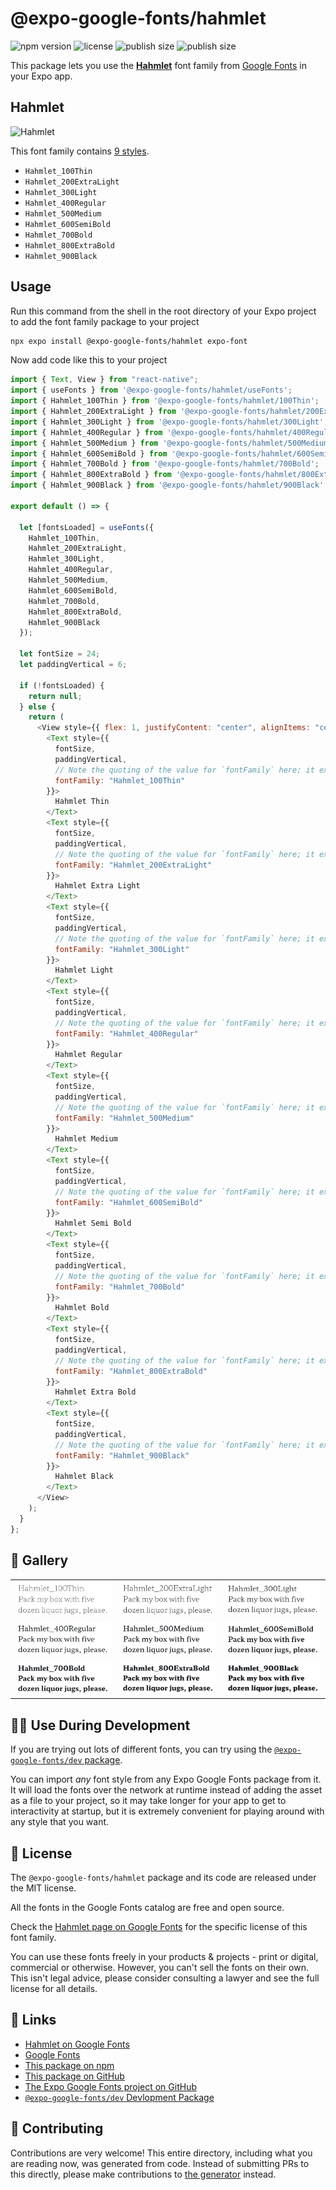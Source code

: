 # @expo-google-fonts/hahmlet

![npm version](https://flat.badgen.net/npm/v/@expo-google-fonts/hahmlet)
![license](https://flat.badgen.net/github/license/expo/google-fonts)
![publish size](https://flat.badgen.net/packagephobia/install/@expo-google-fonts/hahmlet)
![publish size](https://flat.badgen.net/packagephobia/publish/@expo-google-fonts/hahmlet)

This package lets you use the [**Hahmlet**](https://fonts.google.com/specimen/Hahmlet) font family from [Google Fonts](https://fonts.google.com/) in your Expo app.

## Hahmlet

![Hahmlet](./font-family.png)

This font family contains [9 styles](#-gallery).

- `Hahmlet_100Thin`
- `Hahmlet_200ExtraLight`
- `Hahmlet_300Light`
- `Hahmlet_400Regular`
- `Hahmlet_500Medium`
- `Hahmlet_600SemiBold`
- `Hahmlet_700Bold`
- `Hahmlet_800ExtraBold`
- `Hahmlet_900Black`

## Usage

Run this command from the shell in the root directory of your Expo project to add the font family package to your project

```sh
npx expo install @expo-google-fonts/hahmlet expo-font
```

Now add code like this to your project

```js
import { Text, View } from "react-native";
import { useFonts } from '@expo-google-fonts/hahmlet/useFonts';
import { Hahmlet_100Thin } from '@expo-google-fonts/hahmlet/100Thin';
import { Hahmlet_200ExtraLight } from '@expo-google-fonts/hahmlet/200ExtraLight';
import { Hahmlet_300Light } from '@expo-google-fonts/hahmlet/300Light';
import { Hahmlet_400Regular } from '@expo-google-fonts/hahmlet/400Regular';
import { Hahmlet_500Medium } from '@expo-google-fonts/hahmlet/500Medium';
import { Hahmlet_600SemiBold } from '@expo-google-fonts/hahmlet/600SemiBold';
import { Hahmlet_700Bold } from '@expo-google-fonts/hahmlet/700Bold';
import { Hahmlet_800ExtraBold } from '@expo-google-fonts/hahmlet/800ExtraBold';
import { Hahmlet_900Black } from '@expo-google-fonts/hahmlet/900Black';

export default () => {

  let [fontsLoaded] = useFonts({
    Hahmlet_100Thin, 
    Hahmlet_200ExtraLight, 
    Hahmlet_300Light, 
    Hahmlet_400Regular, 
    Hahmlet_500Medium, 
    Hahmlet_600SemiBold, 
    Hahmlet_700Bold, 
    Hahmlet_800ExtraBold, 
    Hahmlet_900Black
  });

  let fontSize = 24;
  let paddingVertical = 6;

  if (!fontsLoaded) {
    return null;
  } else {
    return (
      <View style={{ flex: 1, justifyContent: "center", alignItems: "center" }}>
        <Text style={{
          fontSize,
          paddingVertical,
          // Note the quoting of the value for `fontFamily` here; it expects a string!
          fontFamily: "Hahmlet_100Thin"
        }}>
          Hahmlet Thin
        </Text>
        <Text style={{
          fontSize,
          paddingVertical,
          // Note the quoting of the value for `fontFamily` here; it expects a string!
          fontFamily: "Hahmlet_200ExtraLight"
        }}>
          Hahmlet Extra Light
        </Text>
        <Text style={{
          fontSize,
          paddingVertical,
          // Note the quoting of the value for `fontFamily` here; it expects a string!
          fontFamily: "Hahmlet_300Light"
        }}>
          Hahmlet Light
        </Text>
        <Text style={{
          fontSize,
          paddingVertical,
          // Note the quoting of the value for `fontFamily` here; it expects a string!
          fontFamily: "Hahmlet_400Regular"
        }}>
          Hahmlet Regular
        </Text>
        <Text style={{
          fontSize,
          paddingVertical,
          // Note the quoting of the value for `fontFamily` here; it expects a string!
          fontFamily: "Hahmlet_500Medium"
        }}>
          Hahmlet Medium
        </Text>
        <Text style={{
          fontSize,
          paddingVertical,
          // Note the quoting of the value for `fontFamily` here; it expects a string!
          fontFamily: "Hahmlet_600SemiBold"
        }}>
          Hahmlet Semi Bold
        </Text>
        <Text style={{
          fontSize,
          paddingVertical,
          // Note the quoting of the value for `fontFamily` here; it expects a string!
          fontFamily: "Hahmlet_700Bold"
        }}>
          Hahmlet Bold
        </Text>
        <Text style={{
          fontSize,
          paddingVertical,
          // Note the quoting of the value for `fontFamily` here; it expects a string!
          fontFamily: "Hahmlet_800ExtraBold"
        }}>
          Hahmlet Extra Bold
        </Text>
        <Text style={{
          fontSize,
          paddingVertical,
          // Note the quoting of the value for `fontFamily` here; it expects a string!
          fontFamily: "Hahmlet_900Black"
        }}>
          Hahmlet Black
        </Text>
      </View>
    );
  }
};
```

## 🔡 Gallery


||||
|-|-|-|
|![Hahmlet_100Thin](./100Thin/Hahmlet_100Thin.ttf.png)|![Hahmlet_200ExtraLight](./200ExtraLight/Hahmlet_200ExtraLight.ttf.png)|![Hahmlet_300Light](./300Light/Hahmlet_300Light.ttf.png)||
|![Hahmlet_400Regular](./400Regular/Hahmlet_400Regular.ttf.png)|![Hahmlet_500Medium](./500Medium/Hahmlet_500Medium.ttf.png)|![Hahmlet_600SemiBold](./600SemiBold/Hahmlet_600SemiBold.ttf.png)||
|![Hahmlet_700Bold](./700Bold/Hahmlet_700Bold.ttf.png)|![Hahmlet_800ExtraBold](./800ExtraBold/Hahmlet_800ExtraBold.ttf.png)|![Hahmlet_900Black](./900Black/Hahmlet_900Black.ttf.png)||


## 👩‍💻 Use During Development

If you are trying out lots of different fonts, you can try using the [`@expo-google-fonts/dev` package](https://github.com/expo/google-fonts/tree/master/font-packages/dev#readme).

You can import _any_ font style from any Expo Google Fonts package from it. It will load the fonts over the network at runtime instead of adding the asset as a file to your project, so it may take longer for your app to get to interactivity at startup, but it is extremely convenient for playing around with any style that you want.


## 📖 License

The `@expo-google-fonts/hahmlet` package and its code are released under the MIT license.

All the fonts in the Google Fonts catalog are free and open source.

Check the [Hahmlet page on Google Fonts](https://fonts.google.com/specimen/Hahmlet) for the specific license of this font family.

You can use these fonts freely in your products & projects - print or digital, commercial or otherwise. However, you can't sell the fonts on their own. This isn't legal advice, please consider consulting a lawyer and see the full license for all details.

## 🔗 Links

- [Hahmlet on Google Fonts](https://fonts.google.com/specimen/Hahmlet)
- [Google Fonts](https://fonts.google.com/)
- [This package on npm](https://www.npmjs.com/package/@expo-google-fonts/hahmlet)
- [This package on GitHub](https://github.com/expo/google-fonts/tree/master/font-packages/hahmlet)
- [The Expo Google Fonts project on GitHub](https://github.com/expo/google-fonts)
- [`@expo-google-fonts/dev` Devlopment Package](https://github.com/expo/google-fonts/tree/master/font-packages/dev)

## 🤝 Contributing

Contributions are very welcome! This entire directory, including what you are reading now, was generated from code. Instead of submitting PRs to this directly, please make contributions to [the generator](https://github.com/expo/google-fonts/tree/master/packages/generator) instead.
